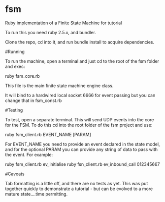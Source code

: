 # fsm
Ruby implementation of a Finite State Machine for tutorial

To run this you need ruby 2.5.x, and bundler. 

Clone the repo, cd into it, and run bundle install to acquire dependencies.

#Running

To run the machine, open a terminal and just cd to the root of the fsm folder and exec:

ruby fsm_core.rb

This file is the main finite state machine engine class.

It will bind to a hardwired local socket 6666 for event passing but you can change that in fsm_const.rb

#Testing

To test, open a separate terminal. This will send UDP events into the core for the FSM. To do this cd into the root folder of the fsm project and use:

ruby fsm_client.rb EVENT_NAME [PARAM]

For EVENT_NAME you need to provide an event declared in the state model, and for the optional PARAM you can provide any string of data to pass with the event. For example:

ruby fsm_client.rb ev_initialise
ruby fsn_client.rb ev_inbound_call 012345667

#Caveats

Tab formatting is a little off, and there are no tests as yet. This was put together quickly to demonstrate a tutorial - but can be evolved to a more mature state....time permitting. 
 